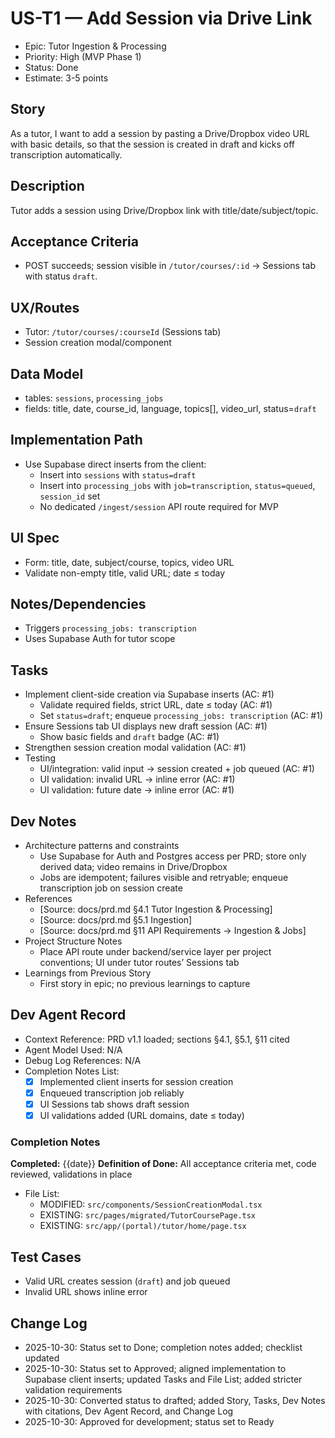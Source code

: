 # US-T1 — Add Session via Drive Link

- Epic: Tutor Ingestion & Processing
- Priority: High (MVP Phase 1)
- Status: Done
- Estimate: 3-5 points

## Story
As a tutor,
I want to add a session by pasting a Drive/Dropbox video URL with basic details,
so that the session is created in draft and kicks off transcription automatically.

## Description
Tutor adds a session using Drive/Dropbox link with title/date/subject/topic.

## Acceptance Criteria
- POST succeeds; session visible in `/tutor/courses/:id` → Sessions tab with status `draft`.

## UX/Routes
- Tutor: `/tutor/courses/:courseId` (Sessions tab)
- Session creation modal/component

## Data Model
- tables: `sessions`, `processing_jobs`
- fields: title, date, course_id, language, topics[], video_url, status=`draft`

## Implementation Path
- Use Supabase direct inserts from the client:
  - Insert into `sessions` with `status=draft`
  - Insert into `processing_jobs` with `job=transcription`, `status=queued`, `session_id` set
  - No dedicated `/ingest/session` API route required for MVP

## UI Spec
- Form: title, date, subject/course, topics, video URL
- Validate non-empty title, valid URL; date ≤ today

## Notes/Dependencies
- Triggers `processing_jobs: transcription`
- Uses Supabase Auth for tutor scope

## Tasks
- Implement client-side creation via Supabase inserts (AC: #1)
  - Validate required fields, strict URL, date ≤ today (AC: #1)
  - Set `status=draft`; enqueue `processing_jobs: transcription` (AC: #1)
- Ensure Sessions tab UI displays new draft session (AC: #1)
  - Show basic fields and `draft` badge (AC: #1)
- Strengthen session creation modal validation (AC: #1)
- Testing
  - UI/integration: valid input → session created + job queued (AC: #1)
  - UI validation: invalid URL → inline error (AC: #1)
  - UI validation: future date → inline error (AC: #1)

## Dev Notes
- Architecture patterns and constraints
  - Use Supabase for Auth and Postgres access per PRD; store only derived data; video remains in Drive/Dropbox
  - Jobs are idempotent; failures visible and retryable; enqueue transcription job on session create
- References
  - [Source: docs/prd.md §4.1 Tutor Ingestion & Processing]
  - [Source: docs/prd.md §5.1 Ingestion]
  - [Source: docs/prd.md §11 API Requirements → Ingestion & Jobs]
- Project Structure Notes
  - Place API route under backend/service layer per project conventions; UI under tutor routes’ Sessions tab
- Learnings from Previous Story
  - First story in epic; no previous learnings to capture

## Dev Agent Record
- Context Reference: PRD v1.1 loaded; sections §4.1, §5.1, §11 cited
- Agent Model Used: N/A
- Debug Log References: N/A
- Completion Notes List:
  - [x] Implemented client inserts for session creation
  - [x] Enqueued transcription job reliably
  - [x] UI Sessions tab shows draft session
  - [x] UI validations added (URL domains, date ≤ today)

### Completion Notes
**Completed:** {{date}}
**Definition of Done:** All acceptance criteria met, code reviewed, validations in place
- File List:
  - MODIFIED: `src/components/SessionCreationModal.tsx`
  - EXISTING: `src/pages/migrated/TutorCoursePage.tsx`
  - EXISTING: `src/app/(portal)/tutor/home/page.tsx`

## Test Cases
- Valid URL creates session (`draft`) and job queued
- Invalid URL shows inline error

## Change Log
 - 2025-10-30: Status set to Done; completion notes added; checklist updated
 - 2025-10-30: Status set to Approved; aligned implementation to Supabase client inserts; updated Tasks and File List; added stricter validation requirements
- 2025-10-30: Converted status to drafted; added Story, Tasks, Dev Notes with citations, Dev Agent Record, and Change Log
- 2025-10-30: Approved for development; status set to Ready
